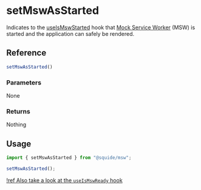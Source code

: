 # setMswAsStarted

Indicates to the [useIsMswStarted](./useIsMswReady.md) hook that [Mock Service Worker](https://mswjs.io/) (MSW) is started and the application can safely be rendered.

## Reference

```ts
setMswAsStarted()
```

### Parameters

None

### Returns

Nothing

## Usage

```ts
import { setMswAsStarted } from "@squide/msw";

setMswAsStarted();
```

[!ref Also take a look at the `useIsMswReady` hook](./useIsMswReady.md)
